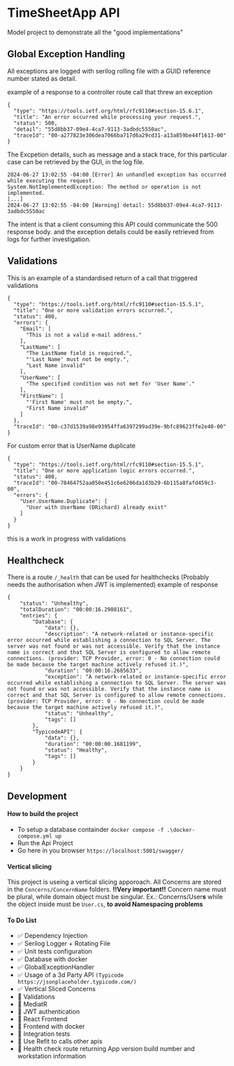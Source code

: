 ﻿# TimeSheetApp API
Model project to demonstrate all the "good implementations"

## Global Exception Handling

All exceptions are logged with serilog rolling file with a GUID reference number stated as detail.

example of a response to a controller route call that threw an exception
```
{
  "type": "https://tools.ietf.org/html/rfc9110#section-15.6.1",
  "title": "An error occurred while processing your request.",
  "status": 500,
  "detail": "55d8bb37-09e4-4ca7-9113-3adbdc5550ac",
  "traceId": "00-a277823e306dea7066ba717d6a29cd31-a13a859be44f1613-00"
}
```

The Excpetion details, such as message and a stack trace, for this particular case can be retrieved by the GUI, in the log file.
```
2024-06-27 13:02:55 -04:00 [Error] An unhandled exception has occurred while executing the request.
System.NotImplementedException: The method or operation is not implemented.
[...]
2024-06-27 13:02:55 -04:00 [Warning] detail: 55d8bb37-09e4-4ca7-9113-3adbdc5550ac
```

The intent is that a client consuming this API could communicate the 500 response body.
and the exception details could be easily retrieved from logs for further investigation.


## Validations

This is an example of a standardised return of a call that triggered validations

```
{
  "type": "https://tools.ietf.org/html/rfc9110#section-15.5.1",
  "title": "One or more validation errors occurred.",
  "status": 400,
  "errors": {
    "Email": [
      "This is not a valid e-mail address."
    ],
    "LastName": [
      "The LastName field is required.",
      "'Last Name' must not be empty.",
      "Last Name invalid"
    ],
    "UserName": [
      "The specified condition was not met for 'User Name'."
    ],
    "FirstName": [
      "'First Name' must not be empty.",
      "First Name invalid"
    ]
  },
  "traceId": "00-c37d1539a98e93954ffa6397299ad39e-9bfc89623ffe2e40-00"
}
```

For custom error that is UserName duplicate

```
{
  "type": "https://tools.ietf.org/html/rfc9110#section-15.5.1",
  "title": "One or more application logic errors occurred.",
  "status": 400,
  "traceId": "00-78464752aa050e451c6e6206da1d3b29-6b115a8fafd459c3-00",
  "errors": {
    "User.UserName.Duplicate": [
      "User with UserName (DRichard) already exist"
    ]
  }
}
```
this is a work in progress with validations

## Healthcheck

There is a route `/_health`
that can be used for healthchecks (Probably needs the authorisation when JWT is implemented)
example of response
```
{
    "status": "Unhealthy",
    "totalDuration": "00:00:16.2908161",
    "entries": {
        "Database": {
            "data": {},
            "description": "A network-related or instance-specific error occurred while establishing a connection to SQL Server. The server was not found or was not accessible. Verify that the instance name is correct and that SQL Server is configured to allow remote connections. (provider: TCP Provider, error: 0 - No connection could be made because the target machine actively refused it.)",
            "duration": "00:00:16.2685633",
            "exception": "A network-related or instance-specific error occurred while establishing a connection to SQL Server. The server was not found or was not accessible. Verify that the instance name is correct and that SQL Server is configured to allow remote connections. (provider: TCP Provider, error: 0 - No connection could be made because the target machine actively refused it.)",
            "status": "Unhealthy",
            "tags": []
        },
        "TypicodeAPI": {
            "data": {},
            "duration": "00:00:00.1681199",
            "status": "Healthy",
            "tags": []
        }
    }
}
```

## Development

#### How to build the project

- To setup a database containder `docker compose -f .\docker-compose.yml up`
- Run the Api Project
- Go here in you browser `https://localhost:5001/swagger/`


#### Vertical slicing

This project is useing a vertical slicing apporoach.
All Concerns are stored in the `Concerns/ConcernName` folders.
**!!Very important!!** Concern name must be plural, while domain object must be singular.
Ex.: Concerns/User**s** while the object inside must be `User.cs`, __to avoid Namespacing problems__

#### To Do List

- ✅ Dependency Injection
- ✅ Serilog Logger + Rotating File
- ✅ Unit tests configuration
- ✅ Database with docker
- ✅ GlobalExceptionHandler
- ✅ Usage of a 3d Party API `(Typicode https://jsonplaceholder.typicode.com/)`
- ✅ Vertical Sliced Concerns
- 🔲 Validations
- 🔲 MediatR
- 🔲 JWT authentication
- 🔲 React Frontend
- 🔲 Frontend with docker
- 🔲 Integration tests
- 🔲 Use Refit to calls other apis
- 🔲 Health check route returning App version build number and workstation information